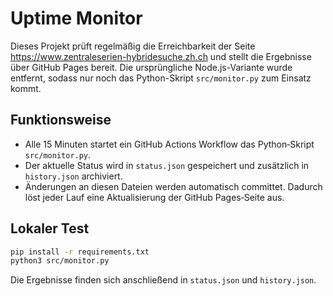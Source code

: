 # Uptime Monitor

Dieses Projekt prüft regelmäßig die Erreichbarkeit der Seite
<https://www.zentraleserien-hybridesuche.zh.ch> und stellt die Ergebnisse
über GitHub Pages bereit. Die ursprüngliche Node.js-Variante wurde
entfernt, sodass nur noch das Python-Skript `src/monitor.py` zum Einsatz
kommt.

## Funktionsweise

* Alle 15 Minuten startet ein GitHub&nbsp;Actions&nbsp;Workflow das
  Python‑Skript `src/monitor.py`.
* Der aktuelle Status wird in `status.json` gespeichert und zusätzlich in
  `history.json` archiviert.
* Änderungen an diesen Dateien werden automatisch committet. Dadurch
  löst jeder Lauf eine Aktualisierung der GitHub&nbsp;Pages‑Seite aus.

## Lokaler Test

```bash
pip install -r requirements.txt
python3 src/monitor.py
```

Die Ergebnisse finden sich anschließend in `status.json` und
`history.json`.

